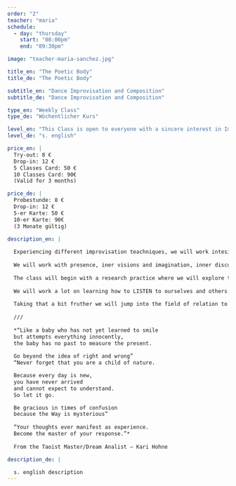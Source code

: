 ```yaml
---
order: "2"
teacher: "maria"
schedule:
  - day: "thursday"
    start: "08:00pm"
    end: "09:30pm"

image: "teacher-maria-sanchez.jpg"

title_en: "The Poetic Body"
title_de: "The Poetic Body"

subtitle_en: "Dance Improvisation and Composition"
subtitle_de: "Dance Improvisation and Composition"

type_en: "Weekly Class"
type_de: "Wöchentlicher Kurs"

level_en: "This Class is open to everyone with a sincere interest in Improvisation and Composition; Previous Art practice of any kind (poetry, music, painting…) is recomended as well as some movement experience."
level_de: "s. english"

price_en: |
  Try-out: 8 €  
  Drop-in: 12 €  
  5 Classes Card: 50 €  
  10 Classes Card: 90€  
  (Valid for 3 months)

price_de: |
  Probestunde: 8 €  
  Drop-in: 12 €  
  5-er Karte: 50 €  
  10-er Karte: 90€  
  (3 Monate gültig)
  
description_en: |

  Experiencing different improvisation teachniques, we will work intesively with the body and its ocean of expression, allowing the poetics of the body and it´s presence in motion to unfold; going a bit further on taking that into Compositions. Creating short pieces and “poems in movement” that are open to meaning  and interpretation. Unfolding suggestive landscapes and alive compositions.  
  
  We will work with presence, iner visions and imagination, inner discurse/speech, decision making, braveness, vulnerability, clarity of movement, musicality and present time awareness. Using tasks and excercises related to practices like Action Theatre, Instant Composition, Dance Improvisation, Creative Writing and Butoh.  
  
  The class will begin with a research practice where we will explore the possibilities of  movement and dynamics, expanding our movement vocabulary, visiting thought improvisation different qualities and choices; in order to make ourselves available and potencially free in HOW we move. Here we will work on expanding, rediscovering and experiencing the HOW and WHAT we are doing. Creating our own material and aknowledging it as a dynamic constantly changing  living  thing, that has its own life, detached from our identity.  
  
  We will work a lot on learning how to LISTEN to ourselves and others. We will practice being constantly in present time, ready and available, like a wild cat. Creating and choreographing, phrasing the movement in order to let the material speak up and dance it with joy.  
  
  Taking that a bit fruther we will jump into the field of relation to others, to ourselves, and to the material we are creating, or it´s being created. Working on duos, trios, and Group compositions as well as in Solos. Taking the whole work to serve the composition, and letting it rip off you to serve the poetry and the “third body” = The composition. Practicing WHERE and WHEN we do what we do, and noticing how time and space can be modified.  
  
  ///
  
  *“Like a baby who has not yet learned to smile  
  but attempts everything innocently,  
  the baby has no past to measure the present.
  
  Go beyond the idea of right and wrong”  
  “Never forget that you are a child of nature.

  Because every day is new,  
  you have never arrived  
  and cannot expect to understand.  
  So let it go.  

  Be gracious in times of confusion  
  because the Way is mysterious“  
 
  “Your thoughts ever manifest as experience.  
  Become the master of your response.”*    
  
  From the Taoist Master/Dream Analist – Kari Hohne

description_de: |

  s. english description
---
```

